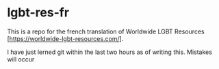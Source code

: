 # lgbt-res-fr

This is a repo for the french translation of Worldwide LGBT Resources [https://worldwide-lgbt-resources.com/].

I have just lerned git within the last two hours as of writing this. Mistakes will occur
